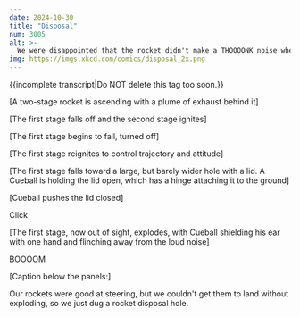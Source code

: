 ```yaml
---
date: 2024-10-30
title: "Disposal"
num: 3005
alt: >-
  We were disappointed that the rocket didn't make a THOOOONK noise when it went into the tube, but we're setting up big loudspeakers for future launches to add the sound effect.
img: https://imgs.xkcd.com/comics/disposal_2x.png
---
```

{{incomplete transcript|Do NOT delete this tag too soon.}}

[A two-stage rocket is ascending with a plume of exhaust behind it]

[The first stage falls off and the second stage ignites]

[The first stage begins to fall, turned off]

[The first stage reignites to control trajectory and attitude]

[The first stage falls toward a large, but barely wider hole with a lid. A Cueball is holding the lid open, which has a hinge attaching it to the ground]

[Cueball pushes the lid closed]

Click

[The first stage, now out of sight, explodes, with Cueball shielding his ear with one hand and flinching away from the loud noise]

BOOOOM

[Caption below the panels:]

Our rockets were good at steering, but we couldn't get them to land without exploding, so we just dug a rocket disposal hole.